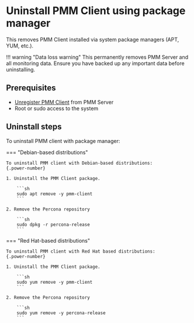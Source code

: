 # Uninstall PMM Client using package manager

This removes PMM Client installed via system package managers (APT, YUM, etc.).

!!! warning "Data loss warning"
    This permanently removes PMM Server and all monitoring data. Ensure you have backed up any important data before uninstalling.


## Prerequisites

- [Unregister PMM Client](unregister_client.md) from PMM Server
- Root or sudo access to the system

## Uninstall steps

To uninstall PMM client with package manager:

=== "Debian-based distributions"

    To uninstall PMM client with Debian-based distributions:
    {.power-number}

    1. Uninstall the PMM Client package.

        ```sh
        sudo apt remove -y pmm-client
        ```

    2. Remove the Percona repository

        ```sh
        sudo dpkg -r percona-release
        ```

=== "Red Hat-based distributions"

    To uninstall PMM client with Red Hat based distributions:
    {.power-number}

    1. Uninstall the PMM Client package.

        ```sh
        sudo yum remove -y pmm-client
        ```

    2. Remove the Percona repository

        ```sh
        sudo yum remove -y percona-release
        ```